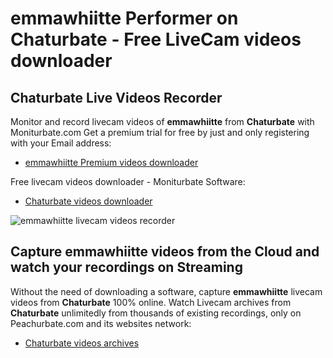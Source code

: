 # emmawhiitte Performer on Chaturbate - Free LiveCam videos downloader

## Chaturbate Live Videos Recorder

Monitor and record livecam videos of **emmawhiitte** from **Chaturbate** with Moniturbate.com
Get a premium trial for free by just and only registering with your Email address:
* [emmawhiitte Premium videos downloader](https://moniturbate.com/request-demo-licence-key.html)

Free livecam videos downloader - Moniturbate Software:
* [Chaturbate videos downloader](https://moniturbate.com/moniturbate-download-software.html)

![emmawhiitte livecam videos recorder](https://peachurnet.com/templates/moniturbate-software.png)


## Capture emmawhiitte videos from the Cloud and watch your recordings on Streaming

Without the need of downloading a software, capture **emmawhiitte** livecam videos from **Chaturbate** 100% online.
Watch Livecam archives from **Chaturbate** unlimitedly from thousands of existing recordings, only on Peachurbate.com and its websites network:
* [Chaturbate videos archives](https://peachurnet.com/)
